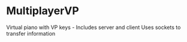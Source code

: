 # MultiplayerVP
Virtual piano with VP keys - Includes server and client
Uses sockets to transfer information
